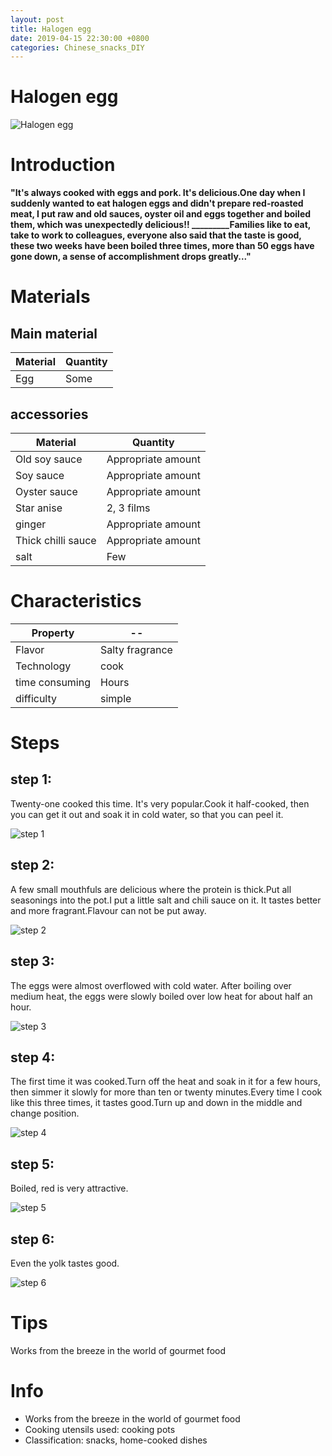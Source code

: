 ```yaml
---
layout: post
title: Halogen egg
date: 2019-04-15 22:30:00 +0800
categories: Chinese_snacks_DIY
---
```


# Halogen egg

![Halogen egg]({{site.baseurl}}/img/446096/446096.jpg)

# Introduction

**"It's always cooked with eggs and pork. It's delicious.One day when I suddenly wanted to eat halogen eggs and didn't prepare red-roasted meat, I put raw and old sauces, oyster oil and eggs together and boiled them, which was unexpectedly delicious!! _________Families like to eat, take to work to colleagues, everyone also said that the taste is good, these two weeks have been boiled three times, more than 50 eggs have gone down, a sense of accomplishment drops greatly..."**

# Materials


## Main material

Material|Quantity
--|--
Egg|Some

## accessories

Material|Quantity
--|--
Old soy sauce|Appropriate amount
Soy sauce|Appropriate amount
Oyster sauce|Appropriate amount
Star anise|2, 3 films
ginger|Appropriate amount
Thick chilli sauce|Appropriate amount
salt|Few

# Characteristics

Property|--
--|--
Flavor|Salty fragrance
Technology|cook
time consuming|Hours
difficulty|simple

# Steps

## step 1:

Twenty-one cooked this time. It's very popular.Cook it half-cooked, then you can get it out and soak it in cold water, so that you can peel it.

![step 1]({{site.baseurl}}/img/446096/1.jpg)

## step 2:

A few small mouthfuls are delicious where the protein is thick.Put all seasonings into the pot.I put a little salt and chili sauce on it. It tastes better and more fragrant.Flavour can not be put away.

![step 2]({{site.baseurl}}/img/446096/2.jpg)

## step 3:

The eggs were almost overflowed with cold water. After boiling over medium heat, the eggs were slowly boiled over low heat for about half an hour.

![step 3]({{site.baseurl}}/img/446096/3.jpg)

## step 4:

The first time it was cooked.Turn off the heat and soak in it for a few hours, then simmer it slowly for more than ten or twenty minutes.Every time I cook like this three times, it tastes good.Turn up and down in the middle and change position.

![step 4]({{site.baseurl}}/img/446096/4.jpg)

## step 5:

Boiled, red is very attractive.

![step 5]({{site.baseurl}}/img/446096/5.jpg)

## step 6:

Even the yolk tastes good.

![step 6]({{site.baseurl}}/img/446096/6.jpg)

# Tips

Works from the breeze in the world of gourmet food

# Info

- Works from the breeze in the world of gourmet food
- Cooking utensils used: cooking pots
- Classification: snacks, home-cooked dishes
